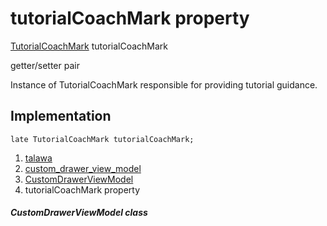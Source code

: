 
<div>

# tutorialCoachMark property

</div>


[TutorialCoachMark](https://pub.dev/documentation/tutorial_coach_mark/1.2.12/tutorial_coach_mark/TutorialCoachMark-class.html)
tutorialCoachMark


getter/setter pair




Instance of TutorialCoachMark responsible for providing tutorial
guidance.



## Implementation

``` language-dart
late TutorialCoachMark tutorialCoachMark;
```







1.  [talawa](../../index.md)
2.  [custom_drawer_view_model](../../view_model_widgets_view_models_custom_drawer_view_model/)
3.  [CustomDrawerViewModel](../../view_model_widgets_view_models_custom_drawer_view_model/CustomDrawerViewModel-class.md)
4.  tutorialCoachMark property

##### CustomDrawerViewModel class







